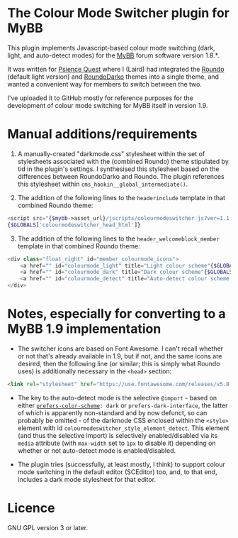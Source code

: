 # The Colour Mode Switcher plugin for MyBB

This plugin implements Javascript-based colour mode switching (dark, light, and auto-detect modes) for the [MyBB](https://mybb.com/) forum software version 1.8.*.

It was written for [Psience Quest](https://psiencequest.net/forums/) where I (Laird) had integrated the [Roundo](https://community.mybb.com/thread-234157.html) (default light version) and [RoundoDarko](https://community.mybb.com/thread-234174.html) themes into a single theme, and wanted a convenient way for members to switch between the two.

I've uploaded it to GitHub mostly for reference purposes for the development of colour mode switching for MyBB itself in version 1.9.

# Manual additions/requirements

1. A manually-created "darkmode.css" stylesheet within the set of stylesheets associated with the (combined Roundo) theme stipulated by tid in the plugin's settings. I synthesised this stylesheet based on the differences between RoundoDarko and Roundo. The plugin references this stylesheet within `cms_hookin__global_intermediate()`.

2. The addition of the following lines to the `headerinclude` template in that combined Roundo theme:

```php
<script src="{$mybb->asset_url}/jscripts/colourmodeswitcher.js?ver=1.1.0"></script>
{$GLOBALS['colourmodeswitcher_head_html']}
```

3. The addition of the following lines to the `header_welcomeblock_member` template in that combined Roundo theme:

```php
<div class="float_right" id="member_colourmode_icons">
	<a href="" id="colourmode_light" title="Light colour scheme"{$GLOBALS['colourmode_light_class']}><i class="fas fa-sun"></i></a>
	<a href="" id="colourmode_dark" title="Dark colour scheme"{$GLOBALS['colourmode_dark_class']}><i class="fas fa-moon"></i></a>
	<a href="" id="colourmode_detect" title="Auto-detect colour scheme from OS"{$GLOBALS['colourmode_detect_class']}><i class="fas fa-adjust"></i></a>
</div>
```

# Notes, especially for converting to a MyBB 1.9 implementation

* The switcher icons are based on Font Awesome. I can't recall whether or not that's already available in 1.9, but if not, and the same icons are desired, then the following line (or similar; this is simply what Roundo uses) is additionally necessary in the `<head>` section:

```html
<link rel="stylesheet" href="https://use.fontawesome.com/releases/v5.8.1/css/all.css" integrity="sha384-50oBUHEmvpQ+1lW4y57PTFmhCaXp0ML5d60M1M7uH2+nqUivzIebhndOJK28anvf" crossorigin="anonymous">
```

* The key to the auto-detect mode is the selective `@import` - based on either [`prefers-color-scheme`](https://developer.mozilla.org/en-US/docs/Web/CSS/@media/prefers-color-scheme)`: dark` or `prefers-dark-interface`, the latter of which is apparently non-standard and by now defunct, so can probably be omitted - of the darkmode CSS enclosed within the `<style>` element with id `colourmodeswitcher_style_element_detect`. This element (and thus the selective import) is selectively enabled/disabled via its `media` attribute (with `max-width` set to `1px` to disable it) depending on whether or not auto-detect mode is enabled/disabled.

* The plugin tries (successfully, at least mostly, I think) to support colour mode switching in the default editor (SCEditor) too, and, to that end, includes a dark mode stylesheet for that editor.

# Licence

GNU GPL version 3 or later.